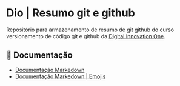 # Dio | Resumo git e github
Repositório para armazenamento de resumo de git github do curso versionamento de código git e github da [Digital Innovation One](https:/dio.me/).

## :green_book: Documentação
- [Documentação Markedown](https://docs.github.com/pt/get-started/writing-on-github/getting-started-with-writing-and-formatting-on-github/quickstart-for-writing-on-github)
- [Documentação Markedown | Emojis](https://gist.github.com/rxaviers/7360908)
